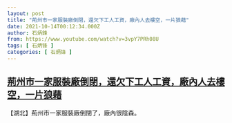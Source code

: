 ```yaml
---
layout: post
title: "荊州市一家服裝廠倒閉，還欠下工人工資，廠內人去樓空，一片狼藉"
date: 2021-10-14T00:12:34.000Z
author: 石炳鋒
from: https://www.youtube.com/watch?v=3vpY7PRh08U
tags: [ 石炳锋 ]
categories: [ 石炳锋 ]
---
```

<!--1634170354000-->
[荊州市一家服裝廠倒閉，還欠下工人工資，廠內人去樓空，一片狼藉](https://www.youtube.com/watch?v=3vpY7PRh08U)
------

<div>
【湖北】荊州市一家服裝廠倒閉了，廠內很陰森。
</div>
